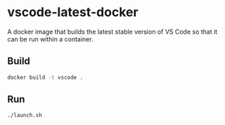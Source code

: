 # vscode-latest-docker

A docker image that builds the latest stable version of VS Code so that it can be run within a container.

## Build

```bash
docker build -t vscode .
```

## Run

```bash
./launch.sh
```
